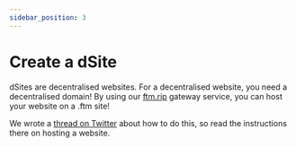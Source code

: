 ```yaml
---
sidebar_position: 3
---
```


# Create a dSite
dSites are decentralised websites. For a decentralised website, you need a decentralised domain! By using our [ftm.rip](https://ftm.rip) gateway service, you can host your website on a .ftm site!

We wrote a [thread on Twitter](https://twitter.com/rave_names/status/1578964871177084928) about how to do this, so read the instructions there on hosting a website.
